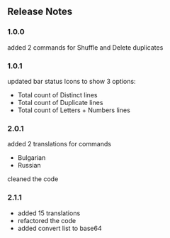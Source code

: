## Release Notes

### 1.0.0

added 2 commands for Shuffle and Delete duplicates

### 1.0.1

updated bar status Icons to show 3 options:

- Total count of Distinct lines
- Total count of Duplicate lines
- Total count of Letters + Numbers lines

### 2.0.1

added 2 translations for commands

- Bulgarian
- Russian

cleaned the code

### 2.1.1

- added 15 translations
- refactored the code
- added convert list to base64
